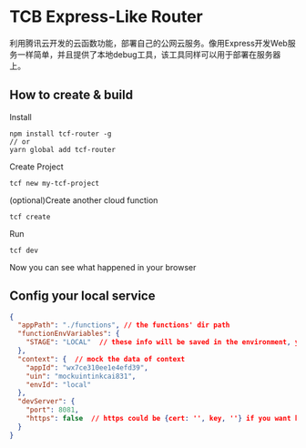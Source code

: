 # TCB Express-Like Router

利用腾讯云开发的云函数功能，部署自己的公网云服务。像用Express开发Web服务一样简单，并且提供了本地debug工具，该工具同样可以用于部署在服务器上。

## How to create & build
Install
```
npm install tcf-router -g
// or
yarn global add tcf-router
```

Create Project
```
tcf new my-tcf-project
```

(optional)Create another cloud function
```
tcf create
```

Run
```
tcf dev
```

Now you can see what happened in your browser

## Config your local service
```json
{
  "appPath": "./functions", // the functions' dir path
  "functionEnvVariables": {
    "STAGE": "LOCAL"  // these info will be saved in the environment, you can use process.env.XXX to get
  },
  "context": {  // mock the data of context
    "appId": "wx7ce310ee1e4efd39",
    "uin": "mockuintinkcai831",
    "envId": "local"
  },
  "devServer": {
    "port": 8081,
    "https": false  // https could be {cert: '', key, ''} if you want https
  }
}

```
